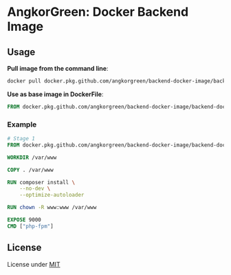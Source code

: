 # AngkorGreen: Docker Backend Image

## Usage

**Pull image from the command line**:

```sh
docker pull docker.pkg.github.com/angkorgreen/backend-docker-image/backend-docker-image:latest
```

**Use as base image in DockerFile**:

```Dockerfile
FROM docker.pkg.github.com/angkorgreen/backend-docker-image/backend-docker-image:latest
```

### Example

```Dockerfile
# Stage 1
FROM docker.pkg.github.com/angkorgreen/backend-docker-image/backend-docker-image:latest

WORKDIR /var/www

COPY . /var/www

RUN composer install \
    --no-dev \
    --optimize-autoloader

RUN chown -R www:www /var/www

EXPOSE 9000
CMD ["php-fpm"]
```

## License
License under [MIT](LICENSE)
